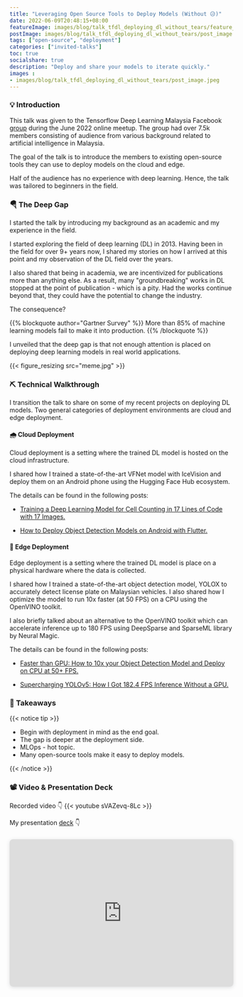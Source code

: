 ```yaml
---
title: "Leveraging Open Source Tools to Deploy Models (Without 😥)"
date: 2022-06-09T20:48:15+08:00
featureImage: images/blog/talk_tfdl_deploying_dl_without_tears/feature_image.gif
postImage: images/blog/talk_tfdl_deploying_dl_without_tears/post_image.png
tags: ["open-source", "deployment"]
categories: ["invited-talks"]
toc: true
socialshare: true
description: "Deploy and share your models to iterate quickly."
images : 
- images/blog/talk_tfdl_deploying_dl_without_tears/post_image.jpeg
---
```


### 💡 Introduction
This talk was given to the Tensorflow Deep Learning Malaysia Facebook [group](https://www.facebook.com/groups/TensorFlowMY/) during the June 2022 online meetup.
The group had over 7.5k members consisting of audience from various background related to artificial intelligence in Malaysia.

The goal of the talk is to introduce the members to existing open-source tools they can use to deploy models on the cloud and edge.

Half of the audience has no experience with deep learning. 
Hence, the talk was tailored to beginners in the field.

### 🪂 The Deep Gap
I started the talk by introducing my background as an academic and my experience in the field.

I started exploring the field of deep learning (DL) in 2013.
Having been in the field for over 9+ years now, I shared my stories on how I arrived at this point and my observation of the DL field over the years.

I also shared that being in academia, we are incentivized for publications more than anything else.
As a result, many "groundbreaking" works in DL stopped at the point of publication - which is a pity.
Had the works continue beyond that, they could have the potential to change the industry.

The consequence?

{{% blockquote author="Gartner Survey" %}}
More than 85% of machine learning models fail to make it into production.
{{% /blockquote %}}

I unveiled that the deep gap is that not enough attention is placed on deploying deep learning models in real world applications.

{{< figure_resizing src="meme.jpg" >}}


### ⛏ Technical Walkthrough
I transition the talk to share on some of my recent projects on deploying DL models.
Two general categories of deployment environments are cloud and edge deployment.

#### 🌧 Cloud Deployment
Cloud deployment is a setting where the trained DL model is hosted on the cloud infrastructure.

I shared how I trained a state-of-the-art VFNet model with IceVision and deploy them on an Android phone using the Hugging Face Hub ecosystem.

The details can be found in the following posts:

+ [Training a Deep Learning Model for Cell Counting in 17 Lines of Code with 17 Images.](https://dicksonneoh.com/portfolio/training_dl_model_for_cell_counting/)

+ [How to Deploy Object Detection Models on Android with Flutter.](https://dicksonneoh.com/portfolio/how_to_deploy_od_models_on_android_with_flutter/)

#### 📱 Edge Deployment
Edge deployment is a setting where the trained DL model is place on a physical hardware where the data is collected.

I shared how I trained a state-of-the-art object detection model, YOLOX to accurately detect license plate on Malaysian vehicles. I also shared how I optimize the model to run 10x faster (at 50 FPS) on a CPU using the OpenVINO toolkit.

I also briefly talked about an alternative to the OpenVINO toolkit which can accelerate inference up to 180 FPS using DeepSparse and SparseML library by Neural Magic.

The details can be found in the following posts:

+ [Faster than GPU: How to 10x your Object Detection Model and Deploy on CPU at 50+ FPS.](https://dicksonneoh.com/portfolio/how_to_10x_your_od_model_and_deploy_50fps_cpu/)

+ [Supercharging YOLOv5: How I Got 182.4 FPS Inference Without a GPU.](https://dicksonneoh.com/portfolio/supercharging_yolov5_180_fps_cpu/)

### 🍧 Takeaways

{{< notice tip >}}

+ Begin with deployment in mind as the end goal.
+ The gap is deeper at the deployment side.
+ MLOps - hot topic.
+ Many open-source tools make it easy to deploy models.

{{< /notice >}}


### 📽 Video & Presentation Deck
Recorded video 👇
{{< youtube sVAZevq-8Lc >}}

My presentation [deck](https:&#x2F;&#x2F;www.canva.com&#x2F;design&#x2F;DAFCzWH0RXA&#x2F;view?utm_content=DAFCzWH0RXA&amp;utm_campaign=designshare&amp;utm_medium=embeds&amp;utm_source=link) 👇

<div style="position: relative; width: 100%; height: 0; padding-top: 56.2500%;
 padding-bottom: 48px; box-shadow: 0 2px 8px 0 rgba(63,69,81,0.16); margin-top: 1.6em; margin-bottom: 0.9em; overflow: hidden;
 border-radius: 8px; will-change: transform;">
  <iframe loading="lazy" style="position: absolute; width: 100%; height: 100%; top: 0; left: 0; border: none; padding: 0;margin: 0;"
    src="https:&#x2F;&#x2F;www.canva.com&#x2F;design&#x2F;DAFCzWH0RXA&#x2F;view?embed" allowfullscreen="allowfullscreen" allow="fullscreen">
  </iframe>
</div>
